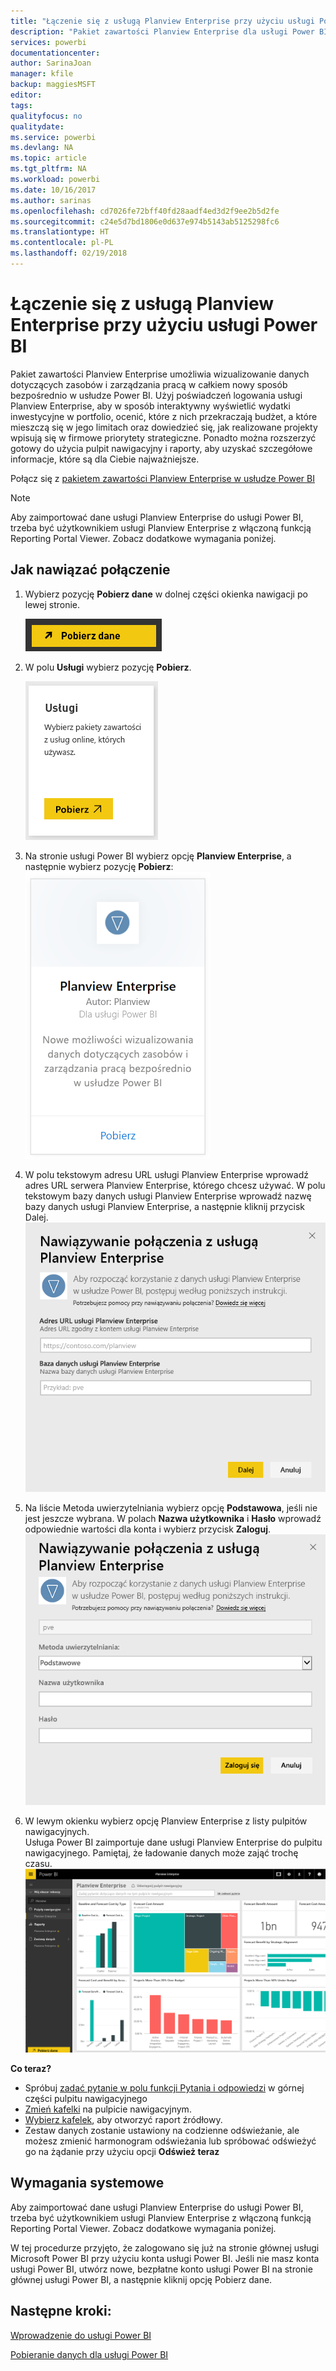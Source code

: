 ```yaml
---
title: "Łączenie się z usługą Planview Enterprise przy użyciu usługi Power BI"
description: "Pakiet zawartości Planview Enterprise dla usługi Power BI"
services: powerbi
documentationcenter: 
author: SarinaJoan
manager: kfile
backup: maggiesMSFT
editor: 
tags: 
qualityfocus: no
qualitydate: 
ms.service: powerbi
ms.devlang: NA
ms.topic: article
ms.tgt_pltfrm: NA
ms.workload: powerbi
ms.date: 10/16/2017
ms.author: sarinas
ms.openlocfilehash: cd7026fe72bff40fd28aadf4ed3d2f9ee2b5d2fe
ms.sourcegitcommit: c24e5d7bd1806e0d637e974b5143ab5125298fc6
ms.translationtype: HT
ms.contentlocale: pl-PL
ms.lasthandoff: 02/19/2018
---
```

# <a name="connect-to-planview-enterprise-with-power-bi"></a>Łączenie się z usługą Planview Enterprise przy użyciu usługi Power BI
Pakiet zawartości Planview Enterprise umożliwia wizualizowanie danych dotyczących zasobów i zarządzania pracą w całkiem nowy sposób bezpośrednio w usłudze Power BI. Użyj poświadczeń logowania usługi Planview Enterprise, aby w sposób interaktywny wyświetlić wydatki inwestycyjne w portfolio, ocenić, które z nich przekraczają budżet, a które mieszczą się w jego limitach oraz dowiedzieć się, jak realizowane projekty wpisują się w firmowe priorytety strategiczne. Ponadto można rozszerzyć gotowy do użycia pulpit nawigacyjny i raporty, aby uzyskać szczegółowe informacje, które są dla Ciebie najważniejsze.

Połącz się z [pakietem zawartości Planview Enterprise w usłudze Power BI](https://app.powerbi.com/getdata/services/planview-enterprise)

>[!NOTE]
>Aby zaimportować dane usługi Planview Enterprise do usługi Power BI, trzeba być użytkownikiem usługi Planview Enterprise z włączoną funkcją Reporting Portal Viewer. Zobacz dodatkowe wymagania poniżej.

## <a name="how-to-connect"></a>Jak nawiązać połączenie
1. Wybierz pozycję **Pobierz dane** w dolnej części okienka nawigacji po lewej stronie.
   
    ![](media/service-connect-to-planview/get.png)
2. W polu **Usługi** wybierz pozycję **Pobierz**.
   
    ![](media/service-connect-to-planview/services.png)
3. Na stronie usługi Power BI wybierz opcję **Planview Enterprise**, a następnie wybierz pozycję **Pobierz**:  
    ![](media/service-connect-to-planview/planview.png)
4. W polu tekstowym adresu URL usługi Planview Enterprise wprowadź adres URL serwera Planview Enterprise, którego chcesz używać. W polu tekstowym bazy danych usługi Planview Enterprise wprowadź nazwę bazy danych usługi Planview Enterprise, a następnie kliknij przycisk Dalej.  
    ![](media/service-connect-to-planview/params.png)
5. Na liście Metoda uwierzytelniania wybierz opcję **Podstawowa**, jeśli nie jest jeszcze wybrana. W polach **Nazwa użytkownika** i **Hasło** wprowadź odpowiednie wartości dla konta i wybierz przycisk **Zaloguj**.  
   ![](media/service-connect-to-planview/creds.png)
6. W lewym okienku wybierz opcję Planview Enterprise z listy pulpitów nawigacyjnych.  
     Usługa Power BI zaimportuje dane usługi Planview Enterprise do pulpitu nawigacyjnego. Pamiętaj, że ładowanie danych może zająć trochę czasu.  
    ![](media/service-connect-to-planview/dashboard.png)

**Co teraz?**

* Spróbuj [zadać pytanie w polu funkcji Pytania i odpowiedzi](power-bi-q-and-a.md) w górnej części pulpitu nawigacyjnego
* [Zmień kafelki](service-dashboard-edit-tile.md) na pulpicie nawigacyjnym.
* [Wybierz kafelek](service-dashboard-tiles.md), aby otworzyć raport źródłowy.
* Zestaw danych zostanie ustawiony na codzienne odświeżanie, ale możesz zmienić harmonogram odświeżania lub spróbować odświeżyć go na żądanie przy użyciu opcji **Odśwież teraz**

## <a name="system-requirements"></a>Wymagania systemowe
Aby zaimportować dane usługi Planview Enterprise do usługi Power BI, trzeba być użytkownikiem usługi Planview Enterprise z włączoną funkcją Reporting Portal Viewer. Zobacz dodatkowe wymagania poniżej.

W tej procedurze przyjęto, że zalogowano się już na stronie głównej usługi Microsoft Power BI przy użyciu konta usługi Power BI. Jeśli nie masz konta usługi Power BI, utwórz nowe, bezpłatne konto usługi Power BI na stronie głównej usługi Power BI, a następnie kliknij opcję Pobierz dane.

## <a name="next-steps"></a>Następne kroki:

[Wprowadzenie do usługi Power BI](service-get-started.md)

[Pobieranie danych dla usługi Power BI](service-get-data.md)